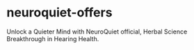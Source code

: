 # neuroquiet-offers
Unlock a Quieter Mind with NeuroQuiet official,  Herbal Science Breakthrough in Hearing Health.
